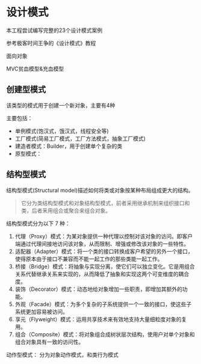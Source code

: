 # 设计模式

本工程尝试编写完整的23个设计模式案例

参考极客时间王争的《设计模式》教程

面向对象

MVC贫血模型&充血模型

## 创建型模式
该类型的模式用于创建一个新对象，主要有4种

主要包括：

- 单例模式(饱汉式，饿汉式，线程安全等)
- 工厂模式(简易工厂模式，工厂方法模式，抽象工厂模式)
- 建造者模式：Builder，用于创建单个复杂的类
- 原型模式：


## 结构型模式

结构型模式(Structural model)描述如何将类或对象按某种布局组成更大的结构。

> 它分为类结构型模式和对象结构型模式，前者采用继承机制来组织接口和类，后者釆用组合或聚合来组合对象。

结构型模式分为以下 7 种：
1. 代理（Proxy）模式：为某对象提供一种代理以控制对该对象的访问。即客户端通过代理间接地访问该对象，从而限制、增强或修改该对象的一些特性。
2. 适配器（Adapter）模式：将一个类的接口转换成客户希望的另外一个接口，使得原本由于接口不兼容而不能一起工作的那些类能一起工作。
3. 桥接（Bridge）模式：将抽象与实现分离，使它们可以独立变化。它是用组合关系代替继承关系来实现的，从而降低了抽象和实现这两个可变维度的耦合度。
4. 装饰（Decorator）模式：动态地给对象增加一些职责，即增加其额外的功能。
5. 外观（Facade）模式：为多个复杂的子系统提供一个一致的接口，使这些子系统更加容易被访问。
6. 享元（Flyweight）模式：运用共享技术来有效地支持大量细粒度对象的复用。
7. 组合（Composite）模式：将对象组合成树状层次结构，使用户对单个对象和组合对象具有一致的访问性。


动作型模式：
分为对象动作模式，和类行为模式